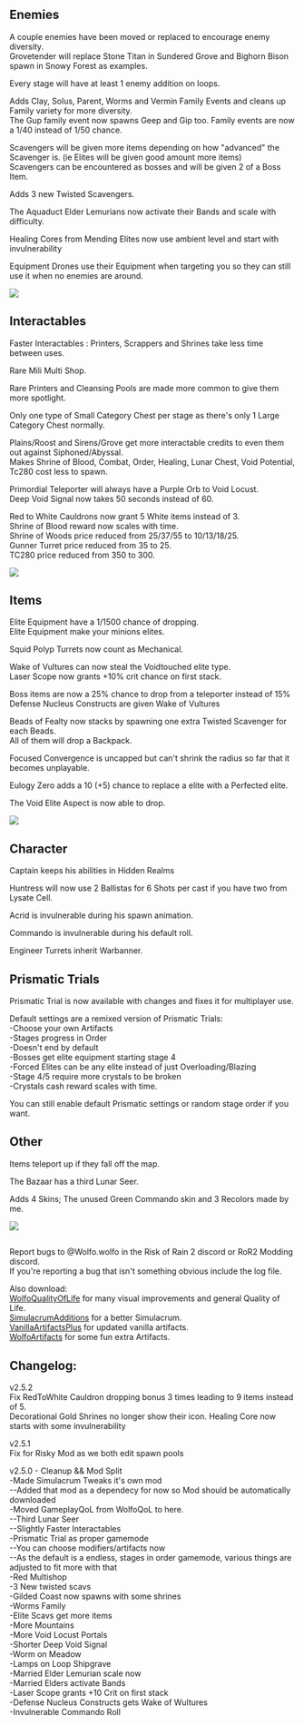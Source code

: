 ## Enemies
A couple enemies have been moved or replaced to encourage enemy diversity.\
Grovetender will replace Stone Titan in Sundered Grove and Bighorn Bison spawn in Snowy Forest as examples.

Every stage will have at least 1 enemy addition on loops.

Adds Clay, Solus, Parent, Worms and Vermin Family Events and cleans up Family variety for more diversity.\
The Gup family event now spawns Geep and Gip too.
Family events are now a 1/40 instead of 1/50 chance.  

Scavengers will be given more items depending on how "advanced" the Scavenger is. (ie Elites will be given good amount more items)\
Scavengers can be encountered as bosses and will be given 2 of a Boss Item.

Adds 3 new Twisted Scavengers.

The Aquaduct Elder Lemurians now activate their Bands and scale with difficulty.

Healing Cores from Mending Elites now use ambient level and start with invulnerability

Equipment Drones use their Equipment when targeting you so they can still use it when no enemies are around.

![](https://cdn.discordapp.com/attachments/743886063738683413/955900668235882586/unknown.png)

## Interactables
Faster Interactables : Printers, Scrappers and Shrines take less time between uses.

Rare Mili Multi Shop.

Rare Printers and Cleansing Pools are made more common to give them more spotlight.

Only one type of Small Category Chest per stage as there's only 1 Large Category Chest normally.

Plains/Roost and Sirens/Grove get more interactable credits to even them out against Siphoned/Abyssal.  
Makes Shrine of Blood, Combat, Order, Healing, Lunar Chest, Void Potential, Tc280 cost less to spawn.

Primordial Teleporter will always have a Purple Orb to Void Locust.\
Deep Void Signal now takes 50 seconds instead of 60.

Red to White Cauldrons now grant 5 White items instead of 3.\
Shrine of Blood reward now scales with time.\
Shrine of Woods price reduced from 25/37/55 to 10/13/18/25.\
Gunner Turret price reduced from 35 to 25.\
TC280 price reduced from 350 to 300.

![](https://cdn.discordapp.com/attachments/1115182271276781698/1188234906325745734/image.png?ex=6599c8fe&is=658753fe&hm=095db48b6f84d62142502845e610d191bc59ea230f6c1e658399c96fe626027f&)

## Items
Elite Equipment have a 1/1500 chance of dropping.\
Elite Equipment make your minions elites.

Squid Polyp Turrets now count as Mechanical.

Wake of Vultures can now steal the Voidtouched elite type.\
Laser Scope now grants +10% crit chance on first stack.

Boss items are now a 25% chance to drop from a teleporter instead of 15%\
Defense Nucleus Constructs are given Wake of Vultures

Beads of Fealty now stacks by spawning one extra Twisted Scavenger for each Beads.\
All of them will drop a Backpack.

Focused Convergence is uncapped but can't shrink the radius so far that it becomes unplayable.

Eulogy Zero adds a 10 (+5) chance to replace a elite with a Perfected elite.

The Void Elite Aspect is now able to drop.

![](https://cdn.discordapp.com/attachments/943509112258428958/955906279912661043/unknown.png)


## Character
Captain keeps his abilities in Hidden Realms  

Huntress will now use 2 Ballistas for 6 Shots per cast if you have two from Lysate Cell.

Acrid is invulnerable during his spawn animation.  

Commando is invulnerable during his default roll.  

Engineer Turrets inherit Warbanner.

## Prismatic Trials
Prismatic Trial is now available with changes and fixes it for multiplayer use.

Default settings are a remixed version of Prismatic Trials:  
-Choose your own Artifacts  
-Stages progress in Order  
-Doesn't end by default  
-Bosses get elite equipment starting stage 4  
-Forced Elites can be any elite instead of just Overloading/Blazing  
-Stage 4/5 require more crystals to be broken  
-Crystals cash reward scales with time.  

You can still enable default Prismatic settings or random stage order if you want.

## Other
Items teleport up if they fall off the map.

The Bazaar has a third Lunar Seer.


Adds 4 Skins; The unused Green Commando skin and 3 Recolors made by me.

![](https://cdn.discordapp.com/attachments/1115182271276781698/1188234799572328548/image.png?ex=6599c8e4&is=658753e4&hm=8d400e033934a71a9cf2b20573a160cf3c257178a03ac4e06faff9a0beb59b6d&)

##
Report bugs to @Wolfo.wolfo in the Risk of Rain 2 discord or RoR2 Modding discord.\
If you're reporting a bug that isn't something obvious include the log file.

Also download:\
[WolfoQualityOfLife](https://thunderstore.io/package/Wolfo/WolfoQualityOfLife/) for many visual improvements and general Quality of Life.\
[SimulacrumAdditions](https://thunderstore.io/package/Wolfo/SimulacrumAdditions) for a better Simulacrum.\
[VanillaArtifactsPlus](https://thunderstore.io/package/Wolfo/VanillaArtifactsPlus) for updated vanilla artifacts.\
[WolfoArtifacts](https://thunderstore.io/package/Wolfo/WolfoArtifacts) for some fun extra Artifacts.

## Changelog:
v2.5.2  
Fix RedToWhite Cauldron dropping bonus 3 times leading to 9 items instead of 5.  
Decorational Gold Shrines no longer show their icon.
Healing Core now starts with some invulnerability

v2.5.1    
Fix for Risky Mod as we both edit spawn pools  

v2.5.0 - Cleanup && Mod Split   
-Made Simulacrum Tweaks it's own mod  
--Added that mod as a dependecy for now so Mod should be automatically downloaded  
-Moved GameplayQoL from WolfoQoL to here.  
--Third Lunar Seer  
--Slightly Faster Interactables  
-Prismatic Trial as proper gamemode  
--You can choose modifiers/artifacts now  
--As the default is a endless, stages in order gamemode, various things are adjusted to fit more with that  
-Red Multishop  
-3 New twisted scavs  
-Gilded Coast now spawns with some shrines  
-Worms Family  
-Elite Scavs get more items  
-More Mountains  
-More Void Locust Portals  
-Shorter Deep Void Signal  
-Worm on Meadow  
-Lamps on Loop Shipgrave  
-Married Elder Lemurian scale now  
-Married Elders activate Bands  
-Laser Scope grants +10 Crit on first stack  
-Defense Nucleus Constructs gets Wake of Wultures  
-Invulnerable Commando Roll  
